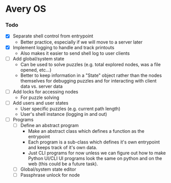 # Avery OS

### Todo

- [x] Separate shell control from entrypoint
  - Better practice, especially if we will move to a server later
- [x] Implement logging to handle and track printouts
  - Also makes it easier to send shell log to user clients
- [ ] Add global/system state
  - Can be used to solve puzzles (e.g. total explored nodes, was a file opened, etc...)
  - Better to keep information in a "State" object rather than the nodes themselves for debugging puzzles and for interacting with client data vs. server data
- [ ] Add locks for accessing nodes
  - For puzzle solving
- [ ] Add users and user states
  - User specific puzzles (e.g. current path length)
  - User's shell instance (logging in and out)
- [ ] Programs
  - [ ] Define an abstract program
    - Make an abstract class which defines a function as the entrypoint
    - Each program is a sub-class which defines it's own entrypoint and keeps track of it's own data.
    - Just CLI programs for now unless we can figure out how to make Python UI/CLI UI programs look the same on python and on the web (this could be a future task).
  - [ ] Global/system state editor
  - [ ] Passphrase unlock for node
